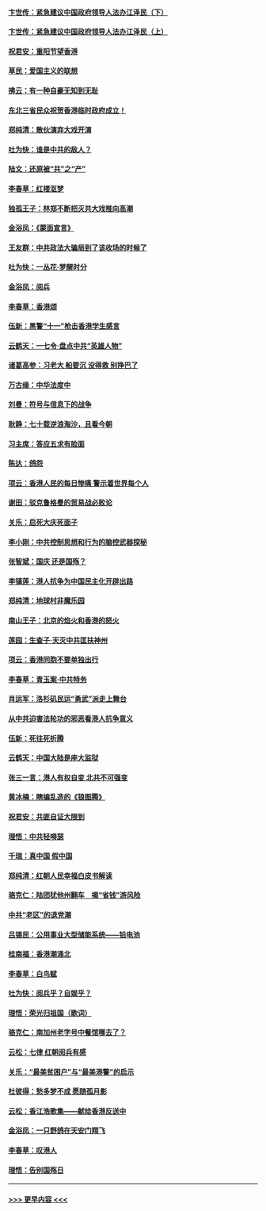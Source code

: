 #### [卞世传：紧急建议中国政府领导人法办江泽民（下）](../pages/nsc993/n11573390.md?t=10071455) 
#### [卞世传：紧急建议中国政府领导人法办江泽民（上）](../pages/nsc993/n11573208.md?t=10071455) 
#### [祝君安：重阳节望香港](../pages/nsc993/n11573190.md?t=10071455) 
#### [草民：爱国主义的联想](../pages/nsc993/n11572333.md?t=10071455) 
#### [拂云：有一种自豪无知到无耻](../pages/nsc993/n11572006.md?t=10071455) 
#### [东北三省民众祝贺香港临时政府成立！](../pages/nsc993/n11571215.md?t=10071455) 
#### [郑纯清：散伙演弃大戏开演](../pages/nsc993/n11570826.md?t=10071455) 
#### [吐为快：谁是中共的敌人？](../pages/nsc993/n11570817.md?t=10071455) 
#### [陆文：还原被“共”之“产”](../pages/nsc993/n11570798.md?t=10071455) 
#### [李春草：红楼沤梦](../pages/nsc993/n11569673.md?t=10071455) 
#### [独孤王子：林郑不断把灭共大戏推向高潮](../pages/nsc993/n11569381.md?t=10071455) 
#### [金浴凤：《蒙面宣言》](../pages/nsc993/n11569368.md?t=10071455) 
#### [王友群：中共政法大骗局到了该收场的时候了](../pages/nsc993/n11568940.md?t=10071455) 
#### [吐为快：一丛花‧梦醒时分](../pages/nsc993/n11567491.md?t=10071455) 
#### [金浴凤：阅兵](../pages/nsc993/n11567454.md?t=10071455) 
#### [李春草：香港颂](../pages/nsc993/n11567444.md?t=10071455) 
#### [伍新：黑警“十一”枪击香港学生感言](../pages/nsc993/n11567426.md?t=10071455) 
#### [云鹤天：一七令‧盘点中共“英雄人物”](../pages/nsc993/n11567091.md?t=10071455) 
#### [诸葛高参：习老大 船要沉 没得救 别挣巴了](../pages/nsc993/n11566976.md?t=10071455) 
#### [万古缘：中华法度中](../pages/nsc993/n11566726.md?t=10071455) 
#### [刘曼：符号与信息下的战争](../pages/nsc993/n11564655.md?t=10071455) 
#### [耿静：七十载逆浪淘沙，且看今朝](../pages/nsc993/n11564520.md?t=10071455) 
#### [习主席：答应五求有脸面](../pages/nsc993/n11563953.md?t=10071455) 
#### [陈达：鸽怨](../pages/nsc993/n11561879.md?t=10071455) 
#### [项云：香港人民的每日惨痛  警示着世界每个人](../pages/nsc993/n11559273.md?t=10071455) 
#### [谢田：驳克鲁格曼的贸易战必败论](../pages/nsc993/n11555840.md?t=10071455) 
#### [关乐：启死大庆死面子](../pages/nsc993/n11556823.md?t=10071455) 
#### [李小刚：中共控制思想和行为的脑控武器探秘](../pages/nsc993/n11556776.md?t=10071455) 
#### [张智斌：国庆  还是国殇？](../pages/nsc993/n11556617.md?t=10071455) 
#### [李镇莲：港人抗争为中国民主化开辟出路](../pages/nsc993/n11556570.md?t=10071455) 
#### [郑纯清：地球村非魔乐园](../pages/nsc993/n11555415.md?t=10071455) 
#### [南山王子：北京的焰火和香港的怒火](../pages/nsc993/n11555318.md?t=10071455) 
#### [莲园：生查子·天灭中共匡扶神州](../pages/nsc993/n11555302.md?t=10071455) 
#### [项云：香港同胞不要单独出行](../pages/nsc993/n11555276.md?t=10071455) 
#### [李春草：青玉案‧中共特务](../pages/nsc993/n11552356.md?t=10071455) 
#### [肖运军：洛杉矶民运“勇武”派走上舞台](../pages/nsc993/n11551595.md?t=10071455) 
#### [从中共迫害法轮功的邪恶看港人抗争意义](../pages/nsc993/n11540858.md?t=10071455) 
#### [伍新：死往死折腾](../pages/nsc993/n11550174.md?t=10071455) 
#### [云鹤天：中国大陆是座大监狱](../pages/nsc993/n11550155.md?t=10071455) 
#### [张三一言：港人有权自变 北共不可强变](../pages/nsc993/n11550132.md?t=10071455) 
#### [黄冰楠：瞎编乱造的《狼图腾》](../pages/nsc993/n11550082.md?t=10071455) 
#### [祝君安：共匪自证大限到](../pages/nsc993/n11550041.md?t=10071455) 
#### [理悟：中共轻嘚瑟](../pages/nsc993/n11547978.md?t=10071455) 
#### [千瑞：真中国 假中国](../pages/nsc993/n11547865.md?t=10071455) 
#### [郑纯清：红朝人民幸福白皮书解读](../pages/nsc993/n11547499.md?t=10071455) 
#### [骆克仁：陆团犹他州翻车　揭“省钱”游风险](../pages/nsc993/n11546977.md?t=10071455) 
#### [中共“老区”的退党潮](../pages/nsc993/n11545995.md?t=10071455) 
#### [吕锡民：公用事业大型储能系统——铅电池](../pages/nsc993/n11545701.md?t=10071455) 
#### [桂南福：香港潮涌北](../pages/nsc993/n11545682.md?t=10071455) 
#### [李春草：白鸟赋](../pages/nsc993/n11545663.md?t=10071455) 
#### [吐为快：阅兵乎？自娱乎？](../pages/nsc993/n11545625.md?t=10071455) 
#### [理悟：荣光归祖国（歌词）](../pages/nsc993/n11545616.md?t=10071455) 
#### [骆克仁：南加州老字号中餐馆哪去了？](../pages/nsc993/n11545120.md?t=10071455) 
#### [云松：七律 红朝阅兵有感](../pages/nsc993/n11542394.md?t=10071455) 
#### [关乐：“最美贫困户”与“最美港警”的启示](../pages/nsc993/n11542252.md?t=10071455) 
#### [杜彼得：愁多梦不成 愿随孤月影](../pages/nsc993/n11540296.md?t=10071455) 
#### [云松：香江浩歌集——献给香港反送中](../pages/nsc993/n11540149.md?t=10071455) 
#### [金浴凤：一只野鸽在天安门翔飞](../pages/nsc993/n11540280.md?t=10071455) 
#### [李春草：叹港人](../pages/nsc993/n11540119.md?t=10071455) 
#### [理悟：告别国殇日](../pages/nsc993/n11539610.md?t=10071455) 

----
#### [ >>> 更早内容 <<< ](../indexes/nsc993-earlier.md)
